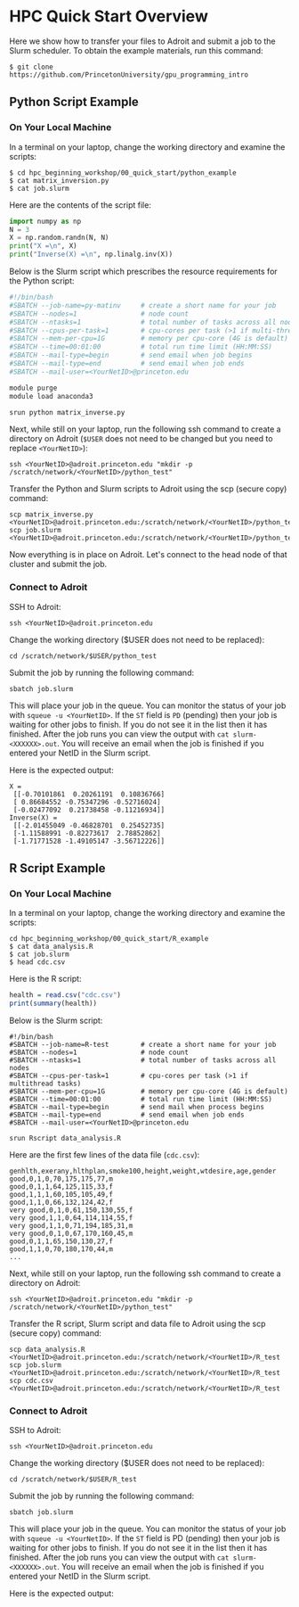 # HPC Quick Start Overview

Here we show how to transfer your files to Adroit and submit a job to the Slurm scheduler. To obtain the example
materials, run this command:

```
$ git clone https://github.com/PrincetonUniversity/gpu_programming_intro
```

## Python Script Example

### On Your Local Machine

In a terminal on your laptop, change the working directory and examine the scripts:

```
$ cd hpc_beginning_workshop/00_quick_start/python_example
$ cat matrix_inversion.py
$ cat job.slurm
```

Here are the contents of the script file:

```python
import numpy as np
N = 3
X = np.random.randn(N, N)
print("X =\n", X)
print("Inverse(X) =\n", np.linalg.inv(X))
```

Below is the Slurm script which prescribes the resource requirements for the Python script:

```bash
#!/bin/bash
#SBATCH --job-name=py-matinv     # create a short name for your job
#SBATCH --nodes=1                # node count
#SBATCH --ntasks=1               # total number of tasks across all nodes
#SBATCH --cpus-per-task=1        # cpu-cores per task (>1 if multi-threaded tasks)
#SBATCH --mem-per-cpu=1G         # memory per cpu-core (4G is default)
#SBATCH --time=00:01:00          # total run time limit (HH:MM:SS)
#SBATCH --mail-type=begin        # send email when job begins
#SBATCH --mail-type=end          # send email when job ends
#SBATCH --mail-user=<YourNetID>@princeton.edu

module purge
module load anaconda3

srun python matrix_inverse.py
```

Next, while still on your laptop, run the following ssh command to create a directory on Adroit (`$USER` does not need to be changed but you need to replace `<YourNetID>`):

```
ssh <YourNetID>@adroit.princeton.edu "mkdir -p /scratch/network/<YourNetID>/python_test"
```

Transfer the Python and Slurm scripts to Adroit using the scp (secure copy) command:

```
scp matrix_inverse.py <YourNetID>@adroit.princeton.edu:/scratch/network/<YourNetID>/python_test
scp job.slurm <YourNetID>@adroit.princeton.edu:/scratch/network/<YourNetID>/python_test
```

Now everything is in place on Adroit. Let's connect to the head node of that cluster and submit the job.

### Connect to Adroit

SSH to Adroit:

```
ssh <YourNetID>@adroit.princeton.edu
```

Change the working directory ($USER does not need to be replaced):

```
cd /scratch/network/$USER/python_test
```

Submit the job by running the following command:

```
sbatch job.slurm
```

This will place your job in the queue. You can monitor the status of your job with `squeue -u <YourNetID>`. If the `ST` field is `PD` (pending) then your job is waiting for other jobs to finish. If you do not see it in the list then it has finished. After the job runs you can view the output with `cat slurm-<XXXXXX>.out`. You will receive an email when the job is finished if you entered your NetID in the Slurm script.

Here is the expected output:

```
X =
 [[-0.70101861  0.20261191  0.10836766]
 [ 0.86684552 -0.75347296 -0.52716024]
 [-0.02477092  0.21738458 -0.11216934]]
Inverse(X) =
 [[-2.01455049 -0.46828701  0.25452735]
 [-1.11588991 -0.82273617  2.78852862]
 [-1.71771528 -1.49105147 -3.56712226]]
```

## R Script Example

### On Your Local Machine

In a terminal on your laptop, change the working directory and examine the scripts:

```
cd hpc_beginning_workshop/00_quick_start/R_example
$ cat data_analysis.R
$ cat job.slurm
$ head cdc.csv
```

Here is the R script:

```R
health = read.csv("cdc.csv")
print(summary(health))
```

Below is the Slurm script:

```
#!/bin/bash
#SBATCH --job-name=R-test        # create a short name for your job
#SBATCH --nodes=1                # node count
#SBATCH --ntasks=1               # total number of tasks across all nodes
#SBATCH --cpus-per-task=1        # cpu-cores per task (>1 if multithread tasks)
#SBATCH --mem-per-cpu=1G         # memory per cpu-core (4G is default)
#SBATCH --time=00:01:00          # total run time limit (HH:MM:SS)
#SBATCH --mail-type=begin        # send mail when process begins
#SBATCH --mail-type=end          # send email when job ends
#SBATCH --mail-user=<YourNetID>@princeton.edu

srun Rscript data_analysis.R
```

Here are the first few lines of the data file (`cdc.csv`):

```
genhlth,exerany,hlthplan,smoke100,height,weight,wtdesire,age,gender
good,0,1,0,70,175,175,77,m
good,0,1,1,64,125,115,33,f
good,1,1,1,60,105,105,49,f
good,1,1,0,66,132,124,42,f
very good,0,1,0,61,150,130,55,f
very good,1,1,0,64,114,114,55,f
very good,1,1,0,71,194,185,31,m
very good,0,1,0,67,170,160,45,m
good,0,1,1,65,150,130,27,f
good,1,1,0,70,180,170,44,m
...
```

Next, while still on your laptop, run the following ssh command to create a directory on Adroit:

```
ssh <YourNetID>@adroit.princeton.edu "mkdir -p /scratch/network/<YourNetID>/python_test"
```

Transfer the R script, Slurm script and data file to Adroit using the scp (secure copy) command:

```
scp data_analysis.R <YourNetID>@adroit.princeton.edu:/scratch/network/<YourNetID>/R_test
scp job.slurm <YourNetID>@adroit.princeton.edu:/scratch/network/<YourNetID>/R_test
scp cdc.csv <YourNetID>@adroit.princeton.edu:/scratch/network/<YourNetID>/R_test
```

### Connect to Adroit

SSH to Adroit:

```
ssh <YourNetID>@adroit.princeton.edu
```

Change the working directory ($USER does not need to be replaced):

```
cd /scratch/network/$USER/R_test
```

Submit the job by running the following command:

```
sbatch job.slurm
```

This will place your job in the queue. You can monitor the status of your job with `squeue -u <YourNetID>`. If the `ST` field is PD (pending) then your job is waiting for other jobs to finish. If you do not see it in the list then it has finished. After the job runs you can view the output with `cat slurm-<XXXXXX>.out`. You will receive an email when the job is finished if you entered your NetID in the Slurm script.

Here is the expected output:
